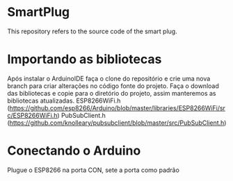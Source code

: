 # SmartPlug
This repository refers to the source code of the smart plug.

# Importando as bibliotecas
Após instalar o ArduinoIDE faça o clone do repositório e crie uma nova branch para criar alterações no código fonte do projeto.
Faça o download das bibliotecas e copie para o diretório do projeto, assim manteremos as bibliotecas atualizadas.
  ESP8266WiFi.h (https://github.com/esp8266/Arduino/blob/master/libraries/ESP8266WiFi/src/ESP8266WiFi.h) 
  PubSubClient.h (https://github.com/knolleary/pubsubclient/blob/master/src/PubSubClient.h)
  
# Conectando o Arduino
Plugue o ESP8266 na porta CON, sete a porta como padrão 
